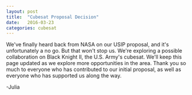 ```yaml
---
layout: post
title:  "Cubesat Proposal Decision"
date:   2016-03-23
categories: cubesat
---
```


We've finally heard back from NASA on our USIP proposal, and it's unfortunately 
a no go. But that won't stop us. We're exploring a possible collaboration on 
Black Knight II, the U.S. Army's cubesat. We'll keep this page updated as we 
explore more opportunities in the area. Thank you so much to everyone who has 
contributed to our initial proposal, as well as everyone who has supported us 
along the way.

-Julia